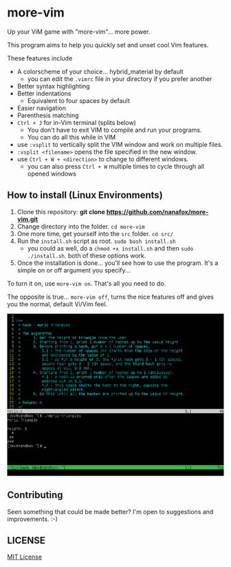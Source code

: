 # more-vim

Up your ViM game with "more-vim"... more power.

This program aims to help you quickly set and unset cool Vim features.

These features include

- A colorscheme of your choice... hybrid_material by default
  - you can edit the `.vimrc` file in your directory if you prefer another
- Better syntax highlighting
- Better indentations
  - Equivalent to four spaces by default
- Easier navigation
- Parenthesis matching
- `Ctrl + J` for in-Vim terminal (splits below)
  - You don't have to exit VIM to compile and run your programs.
  - You can do all this while in VIM
- use `:vsplit` to vertically split the VIM window and work on multiple files.
- `:vsplit <filename>` opens the file specified in the new window.
- use `Ctrl + W + <direction>` to change to different windows.
  - you can also press `Ctrl + W` multiple times to cycle through all opened windows

## How to install (Linux Environments)

1. Clone this repository: **git clone <https://github.com/nanafox/more-vim.git>**
2. Change directory into the folder. `cd more-vim`
3. One more time, get yourself into the `src` folder. `cd src/`
4. Run the `install.sh` script as root. `sudo bash install.sh`
   - you could as well, do a `chmod +x install.sh` and then `sudo ./install.sh`.
  both of these options work.
5. Once the installation is done... you'll see how to use the program.
It's a simple on or off argument you specify...

To turn it on, use `more-vim on`. That's all you need to do.

The opposite is true... `more-vim off`, turns the nice features off and gives you the normal,
default Vi/Vim feel.

![a sample screen with more-vim turned on](images/mario-triangle-algo.png)

## Contributing

Seen something that could be made better? I'm open to suggestions and improvements. :-)

## LICENSE

[MIT License](LICENSE)

